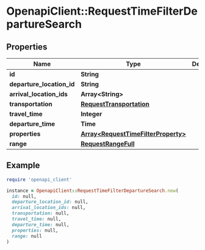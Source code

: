 # OpenapiClient::RequestTimeFilterDepartureSearch

## Properties

| Name | Type | Description | Notes |
| ---- | ---- | ----------- | ----- |
| **id** | **String** |  |  |
| **departure_location_id** | **String** |  |  |
| **arrival_location_ids** | **Array&lt;String&gt;** |  |  |
| **transportation** | [**RequestTransportation**](RequestTransportation.md) |  |  |
| **travel_time** | **Integer** |  |  |
| **departure_time** | **Time** |  |  |
| **properties** | [**Array&lt;RequestTimeFilterProperty&gt;**](RequestTimeFilterProperty.md) |  |  |
| **range** | [**RequestRangeFull**](RequestRangeFull.md) |  | [optional] |

## Example

```ruby
require 'openapi_client'

instance = OpenapiClient::RequestTimeFilterDepartureSearch.new(
  id: null,
  departure_location_id: null,
  arrival_location_ids: null,
  transportation: null,
  travel_time: null,
  departure_time: null,
  properties: null,
  range: null
)
```

